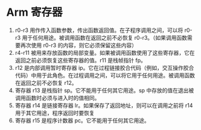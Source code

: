 # Arm 寄存器

1. r0-r3 用作传入函数参数，传出函数返回值。在子程序调用之间，可以将 r0-r3 用于任何用途。被调用函数在返回之前不必恢复 r0-r3。（如果调用函数需要再次使用 r0-r3 的内容，则它必须保留这些内容）
2. r4-r11 被用来存放函数的局部变量。如果被调用函数使用了这些寄存器，它在返回之前必须恢复这些寄存器的值。r11 是栈帧指针 fp。
3. r12 是内部调用暂时寄存器 ip。它在过程链接胶合代码（例如，交互操作胶合代码）中用于此角色。在过程调用之间，可以将它用于任何用途。被调用函数在返回之前不必恢复 r12。
4. 寄存器 r13 是栈指针 sp。它不能用于任何其它用途。sp 中存放的值在退出被调用函数时必须与进入时的值相同。
5. 寄存器 r14 是链接寄存器 lr。如果保存了返回地址，则可以在调用之前将 r14 用于其它用途，程序返回时要恢复
6. 寄存器 r15 是程序计数器 pc。它不能用于任何其它用途。
